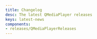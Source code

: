 ```yaml
---
title: Changelog
desc: The latest QMediaPlayer releases
keys: latest-news
components:
- releases/QMediaPlayerReleases
---
```

<q-media-player-releases class="q-mt-sm"/>
